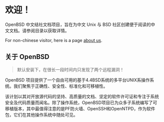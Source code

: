 # 欢迎！

OpenBSD 中文结社文档项目，旨在为中文 Unix 与 BSD 社区创建便于阅读的中文文档。请参阅目录以获取详情。

For non-chinese visitor, here is a page [about us](./about/international-about).

## 关于 OpenBSD

> 默认安装下，在很长一段时间内只发现了两个远程漏洞！ 

OpenBSD 项目提供了一个自由可用的基于4.4BSD系统的多平台UNIX系操作系统。我们聚焦于正确性、安全性、标准化和可移植性。

该计划以其对开放源代码的坚持、高质量的文档、坚定的软件许可证和专注于系统安全及代码质量而闻名。除了操作系统，OpenBSD项目已为众多子系统编写了可移植版本，其中最值得注意的是PF防火墙、OpenSSH和OpenNTPD，作为软件包，它们在其他操作系统中随处可见。